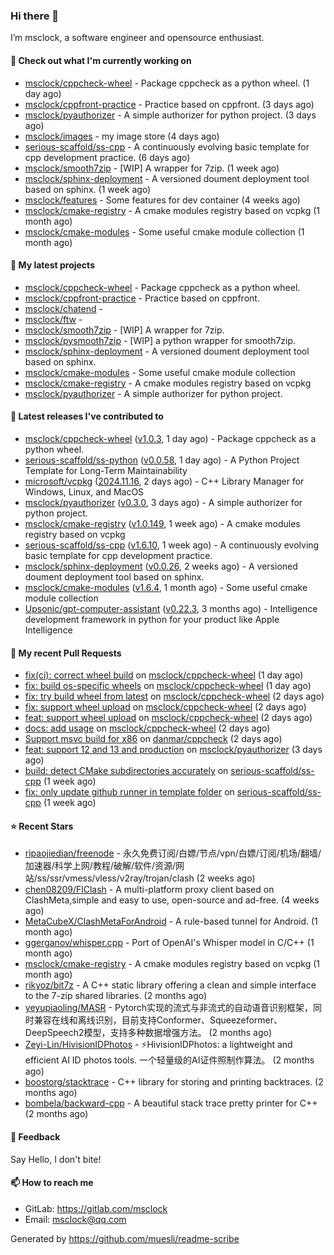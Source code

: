 ### Hi there 👋

I’m msclock, a software engineer and opensource enthusiast.

#### 👷 Check out what I'm currently working on

- [msclock/cppcheck-wheel](https://github.com/msclock/cppcheck-wheel) - Package cppcheck as a python wheel. (1 day ago)
- [msclock/cppfront-practice](https://github.com/msclock/cppfront-practice) - Practice based on cppfront. (3 days ago)
- [msclock/pyauthorizer](https://github.com/msclock/pyauthorizer) - A simple authorizer for python project. (3 days ago)
- [msclock/images](https://github.com/msclock/images) - my image store (4 days ago)
- [serious-scaffold/ss-cpp](https://github.com/serious-scaffold/ss-cpp) - A continuously evolving basic template for cpp development practice. (6 days ago)
- [msclock/smooth7zip](https://github.com/msclock/smooth7zip) - [WIP] A wrapper for 7zip. (1 week ago)
- [msclock/sphinx-deployment](https://github.com/msclock/sphinx-deployment) - A versioned doument deployment tool based on sphinx. (1 week ago)
- [msclock/features](https://github.com/msclock/features) - Some features for dev container (4 weeks ago)
- [msclock/cmake-registry](https://github.com/msclock/cmake-registry) - A cmake modules registry based on vcpkg (1 month ago)
- [msclock/cmake-modules](https://github.com/msclock/cmake-modules) - Some useful cmake module collection (1 month ago)

#### 🌱 My latest projects

- [msclock/cppcheck-wheel](https://github.com/msclock/cppcheck-wheel) - Package cppcheck as a python wheel.
- [msclock/cppfront-practice](https://github.com/msclock/cppfront-practice) - Practice based on cppfront.
- [msclock/chatend](https://github.com/msclock/chatend) - 
- [msclock/ftw](https://github.com/msclock/ftw) - 
- [msclock/smooth7zip](https://github.com/msclock/smooth7zip) - [WIP] A wrapper for 7zip.
- [msclock/pysmooth7zip](https://github.com/msclock/pysmooth7zip) - [WIP] a python wrapper for smooth7zip.
- [msclock/sphinx-deployment](https://github.com/msclock/sphinx-deployment) - A versioned doument deployment tool based on sphinx.
- [msclock/cmake-modules](https://github.com/msclock/cmake-modules) - Some useful cmake module collection
- [msclock/cmake-registry](https://github.com/msclock/cmake-registry) - A cmake modules registry based on vcpkg
- [msclock/pyauthorizer](https://github.com/msclock/pyauthorizer) - A simple authorizer for python project.

#### 🔭 Latest releases I've contributed to

- [msclock/cppcheck-wheel](https://github.com/msclock/cppcheck-wheel) ([v1.0.3](https://github.com/msclock/cppcheck-wheel/releases/tag/v1.0.3), 1 day ago) - Package cppcheck as a python wheel.
- [serious-scaffold/ss-python](https://github.com/serious-scaffold/ss-python) ([v0.0.58](https://github.com/serious-scaffold/ss-python/releases/tag/v0.0.58), 1 day ago) - A Python Project Template for Long-Term Maintainability
- [microsoft/vcpkg](https://github.com/microsoft/vcpkg) ([2024.11.16](https://github.com/microsoft/vcpkg/releases/tag/2024.11.16), 2 days ago) - C&#43;&#43; Library Manager for Windows, Linux, and MacOS
- [msclock/pyauthorizer](https://github.com/msclock/pyauthorizer) ([v0.3.0](https://github.com/msclock/pyauthorizer/releases/tag/v0.3.0), 3 days ago) - A simple authorizer for python project.
- [msclock/cmake-registry](https://github.com/msclock/cmake-registry) ([v1.0.149](https://github.com/msclock/cmake-registry/releases/tag/v1.0.149), 1 week ago) - A cmake modules registry based on vcpkg
- [serious-scaffold/ss-cpp](https://github.com/serious-scaffold/ss-cpp) ([v1.6.10](https://github.com/serious-scaffold/ss-cpp/releases/tag/v1.6.10), 1 week ago) - A continuously evolving basic template for cpp development practice.
- [msclock/sphinx-deployment](https://github.com/msclock/sphinx-deployment) ([v0.0.26](https://github.com/msclock/sphinx-deployment/releases/tag/v0.0.26), 2 weeks ago) - A versioned doument deployment tool based on sphinx.
- [msclock/cmake-modules](https://github.com/msclock/cmake-modules) ([v1.6.4](https://github.com/msclock/cmake-modules/releases/tag/v1.6.4), 1 month ago) - Some useful cmake module collection
- [Upsonic/gpt-computer-assistant](https://github.com/Upsonic/gpt-computer-assistant) ([v0.22.3](https://github.com/Upsonic/gpt-computer-assistant/releases/tag/v0.22.3), 3 months ago) - Intelligence development framework in python for your product like Apple Intelligence

#### 🔨 My recent Pull Requests

- [fix(ci): correct wheel build](https://github.com/msclock/cppcheck-wheel/pull/9) on [msclock/cppcheck-wheel](https://github.com/msclock/cppcheck-wheel) (1 day ago)
- [fix: build os-specific wheels](https://github.com/msclock/cppcheck-wheel/pull/8) on [msclock/cppcheck-wheel](https://github.com/msclock/cppcheck-wheel) (1 day ago)
- [fix: try build wheel from latest](https://github.com/msclock/cppcheck-wheel/pull/7) on [msclock/cppcheck-wheel](https://github.com/msclock/cppcheck-wheel) (2 days ago)
- [fix: support wheel upload](https://github.com/msclock/cppcheck-wheel/pull/6) on [msclock/cppcheck-wheel](https://github.com/msclock/cppcheck-wheel) (2 days ago)
- [feat: support wheel upload](https://github.com/msclock/cppcheck-wheel/pull/5) on [msclock/cppcheck-wheel](https://github.com/msclock/cppcheck-wheel) (2 days ago)
- [docs: add usage](https://github.com/msclock/cppcheck-wheel/pull/4) on [msclock/cppcheck-wheel](https://github.com/msclock/cppcheck-wheel) (2 days ago)
- [Support msvc build for x86](https://github.com/danmar/cppcheck/pull/7023) on [danmar/cppcheck](https://github.com/danmar/cppcheck) (2 days ago)
- [feat: support 12 and 13 and production](https://github.com/msclock/pyauthorizer/pull/49) on [msclock/pyauthorizer](https://github.com/msclock/pyauthorizer) (3 days ago)
- [build: detect CMake subdirectories accurately](https://github.com/serious-scaffold/ss-cpp/pull/393) on [serious-scaffold/ss-cpp](https://github.com/serious-scaffold/ss-cpp) (1 week ago)
- [fix: only update github runner in template folder](https://github.com/serious-scaffold/ss-cpp/pull/392) on [serious-scaffold/ss-cpp](https://github.com/serious-scaffold/ss-cpp) (1 week ago)

#### ⭐ Recent Stars

- [ripaojiedian/freenode](https://github.com/ripaojiedian/freenode) - 永久免费订阅/白嫖/节点/vpn/白嫖/订阅/机场/翻墙/加速器/科学上网/教程/破解/软件/资源/网站/ss/ssr/vmess/vless/v2ray/trojan/clash (2 weeks ago)
- [chen08209/FlClash](https://github.com/chen08209/FlClash) - A multi-platform proxy client based on ClashMeta,simple and easy to use, open-source and ad-free. (4 weeks ago)
- [MetaCubeX/ClashMetaForAndroid](https://github.com/MetaCubeX/ClashMetaForAndroid) - A rule-based tunnel for Android. (1 month ago)
- [ggerganov/whisper.cpp](https://github.com/ggerganov/whisper.cpp) - Port of OpenAI&#39;s Whisper model in C/C&#43;&#43; (1 month ago)
- [msclock/cmake-registry](https://github.com/msclock/cmake-registry) - A cmake modules registry based on vcpkg (1 month ago)
- [rikyoz/bit7z](https://github.com/rikyoz/bit7z) - A C&#43;&#43; static library offering a clean and simple interface to the 7-zip shared libraries. (2 months ago)
- [yeyupiaoling/MASR](https://github.com/yeyupiaoling/MASR) - Pytorch实现的流式与非流式的自动语音识别框架，同时兼容在线和离线识别，目前支持Conformer、Squeezeformer、DeepSpeech2模型，支持多种数据增强方法。 (2 months ago)
- [Zeyi-Lin/HivisionIDPhotos](https://github.com/Zeyi-Lin/HivisionIDPhotos) - ⚡️HivisionIDPhotos: a lightweight and efficient AI ID photos tools. 一个轻量级的AI证件照制作算法。 (2 months ago)
- [boostorg/stacktrace](https://github.com/boostorg/stacktrace) - C&#43;&#43; library for storing and printing backtraces. (2 months ago)
- [bombela/backward-cpp](https://github.com/bombela/backward-cpp) - A beautiful stack trace pretty printer for C&#43;&#43; (2 months ago)

#### 💬 Feedback

Say Hello, I don't bite!

#### 📫 How to reach me

- GitLab: https://gitlab.com/msclock
- Email: msclock@qq.com

Generated by https://github.com/muesli/readme-scribe

